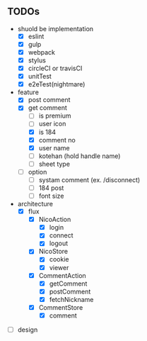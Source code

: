 ## TODOs

- shuold be implementation
  - [x] eslint
  - [x] gulp
  - [x] webpack
  - [x] stylus
  - [x] circleCI or travisCI
  - [x] unitTest
  - [x] e2eTest(nightmare)

- feature
  - [x] post comment
  - [x] get comment
    - [ ] is premium
    - [ ] user icon
    - [x] is 184
    - [x] comment no
    - [x] user name
    - [ ] kotehan (hold handle name)
    - [ ] sheet type
  - [ ] option
    - [ ] systam comment (ex. /disconnect)
    - [ ] 184 post
    - [ ] font size

- architecture
  - [x] flux
    - [x] NicoAction
      - [x] login
      - [x] connect
      - [x] logout
    - [x] NicoStore
      - [x] cookie
      - [x] viewer
    - [x] CommentAction
      - [x] getComment
      - [x] postComment
      - [x] fetchNickname
    - [x] CommentStore
      - [x] comment

- [ ] design

